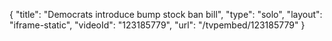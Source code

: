 {
    "title": "Democrats introduce bump stock ban bill",
    "type": "solo",
    "layout": "iframe-static",
    "videoId": "123185779",
    "url": "\/tvpembed\/123185779"
}